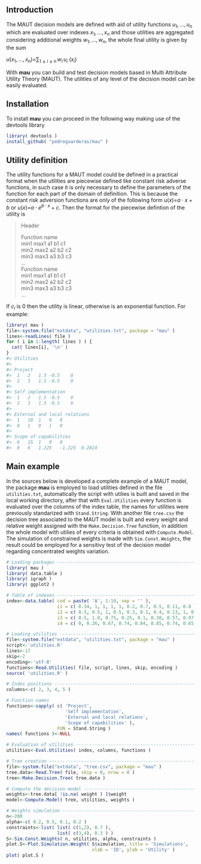 
<!-- README.md is generated from README.Rmd. Please edit that file -->
Introduction
------------

The MAUT decision models are defined with aid of utility functions *u*<sub>1</sub>, …, *u*<sub>*n*</sub> which are evaluated over indexes *x*<sub>1</sub>, …, *x*<sub>*n*</sub> and those utilities are aggregated considering additional weights *w*<sub>1</sub>, …, *w*<sub>*n*</sub>, the whole final utility is given by the sum

*u*(*x*<sub>1</sub>, …, *x*<sub>*n*</sub>)=∑<sub>1 ≤ *i* ≤ *n*</sub> *w*<sub>*i*</sub> *u*<sub>*i*</sub> (*x*<sub>*i*</sub>)

With **mau** you can build and test decision models based in Multi Attribute Utility Theory (MAUT). The utilities of any level of the decision model can be easily evaluated.

Installation
------------

To install **mau** you can proceed in the following way making use of the devtools library

``` r
library( devtools )
install_github( "pedroguarderas/mau" )
```

Utility definition
------------------

The utility functions for a MAUT model could be defined in a practical format when the utilities are piecewise defined like constant risk adverse functions, in such case it is only necessary to define the parameters of the function for each part of the domain of definition. This is because the constant risk adversion functions are only of the following form *u*(*x*)=*a* ⋅ *x* + *b* or *u*(*x*)=*a* ⋅ *e*<sup>*b* ⋅ *x*</sup> + *c*. Then the format for the piecewise defintion of the utility is

> Header  
>  
> Function name  
> min1 max1 a1 b1 c1  
> min2 max2 a2 b2 c2  
> min3 max3 a3 b3 c3  
> ...  
> Function name  
> min1 max1 a1 b1 c1  
> min2 max2 a2 b2 c2  
> min3 max3 a3 b3 c3  
> ...  

If *c*<sub>*i*</sub> is 0 then the utility is linear, otherwise is an exponential function. For example:

``` r
library( mau )
file<-system.file("extdata", "utilities.txt", package = "mau" )
lines<-readLines( file )
for ( i in 1:length( lines ) ) { 
  cat( lines[i], '\n' )
}
#> Utilities 
#>  
#> Project 
#>  1   2   1.5 -0.5    0 
#>  2   3   1.5 -0.5    0 
#>  
#> Self implementation 
#>  1   2   1.5 -0.5    0 
#>  2   3   1.5 -0.5    0 
#>  
#> External and local relations 
#>  1   10  1   0   0 
#>  0   1   0   1   0 
#>  
#> Scope of capabilities 
#>  6   15  1   0   0 
#>  0   6   1.225   -1.225  0.2824
```

Main example
------------

In the sources below is developed a complete example of a MAUT model, the package **mau** is employed to load utilities defined in the file `utilities.txt`, automatically the script with utilies is built and saved in the local working directory, after that with `Eval.Utilities` every function is evaluated over the columns of the index table, the names for utilities were previously standarized with `Stand.String`. With another file `tree.csv` the decision tree associated to the MAUT model is built and every weight and relative weight assigned with the `Make.Decision.Tree` function, in addition the whole model with utilies of every criteria is obtained with `Compute.Model`. The simulation of constrained weights is made with `Sim.Const.Weights`, the result could be employed for a sensitivy test of the decision model regarding concentrated weights variation.

``` r
# Loading packages --------------------------------------------------------------------------------
library( mau )
library( data.table )
library( igraph )
library( ggplot2 )

# Table of indexes --------------------------------------------------------------------------------
index<-data.table( cod = paste( 'A', 1:10, sep = '' ), 
                   i1 = c( 0.34, 1, 1, 1, 1, 0.2, 0.7, 0.5, 0.11, 0.8 ),
                   i2 = c( 0.5, 0.5, 1, 0.5, 0.3, 0.1, 0.4, 0.13, 1, 0.74 ), 
                   i3 = c( 0.5, 1.0, 0.75, 0.25, 0.1, 0.38, 0.57, 0.97, 0.3, 0.76 ),
                   i4 = c( 0, 0.26, 0.67, 0.74, 0.84, 0.85, 0.74, 0.65, 0.37, 0.92 ) )

# Loading utilities -------------------------------------------------------------------------------
file<-system.file("extdata", "utilities.txt", package = "mau" )
script<-'utilities.R'
lines<-17
skip<-2
encoding<-'utf-8'
functions<-Read.Utilities( file, script, lines, skip, encoding )
source( 'utilities.R' )

# Index positions ---------------------------------------------------------------------------------
columns<-c( 2, 3, 4, 5 )

# Function names
functions<-sapply( c( 'Project', 
                      'Self implementation',
                      'External and local relations', 
                      'Scope of capabilities' ),
                   FUN = Stand.String )
names( functions )<-NULL

# Evaluation of utilities -------------------------------------------------------------------------
utilities<-Eval.Utilities( index, columns, functions )

# Tree creation -----------------------------------------------------------------------------------
file<-system.file("extdata", "tree.csv", package = "mau" )
tree.data<-Read.Tree( file, skip = 0, nrow = 8 )
tree<-Make.Decision.Tree( tree.data )

# Compute the decision model ----------------------------------------------------------------------
weights<-tree.data[ !is.na( weight ) ]$weight
model<-Compute.Model( tree, utilities, weights )

# Weights simulation ------------------------------------------------------------------------------
n<-200
alpha<-c( 0.2, 0.5, 0.1, 0.2 )
constraints<-list( list( c(1,2), 0.7 ), 
                   list( c(3,4), 0.3 ) )
S<-Sim.Const.Weights( n, utilities, alpha, constraints )
plot.S<-Plot.Simulation.Weight( S$simulation, title = 'Simulations', 
                                xlab = 'ID', ylab = 'Utility' ) 
plot( plot.S )
```
